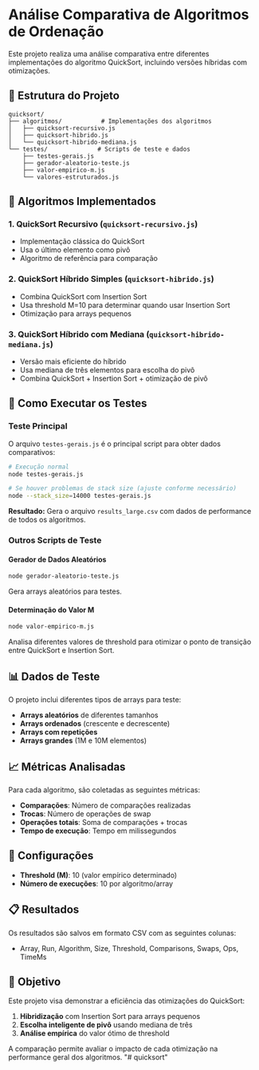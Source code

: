 # Análise Comparativa de Algoritmos de Ordenação

Este projeto realiza uma análise comparativa entre diferentes implementações do algoritmo QuickSort, incluindo versões híbridas com otimizações.

## 📁 Estrutura do Projeto

```
quicksort/
├── algoritmos/           # Implementações dos algoritmos
│   ├── quicksort-recursivo.js
│   ├── quicksort-hibrido.js
│   └── quicksort-hibrido-mediana.js
└── testes/              # Scripts de teste e dados
    ├── testes-gerais.js
    ├── gerador-aleatorio-teste.js
    ├── valor-empirico-m.js
    └── valores-estruturados.js
```

## 🚀 Algoritmos Implementados

### 1. QuickSort Recursivo (`quicksort-recursivo.js`)
- Implementação clássica do QuickSort
- Usa o último elemento como pivô
- Algoritmo de referência para comparação

### 2. QuickSort Híbrido Simples (`quicksort-hibrido.js`)
- Combina QuickSort com Insertion Sort
- Usa threshold M=10 para determinar quando usar Insertion Sort
- Otimização para arrays pequenos

### 3. QuickSort Híbrido com Mediana (`quicksort-hibrido-mediana.js`)
- Versão mais eficiente do híbrido
- Usa mediana de três elementos para escolha do pivô
- Combina QuickSort + Insertion Sort + otimização de pivô

## 🧪 Como Executar os Testes

### Teste Principal
O arquivo `testes-gerais.js` é o principal script para obter dados comparativos:

```bash
# Execução normal
node testes-gerais.js

# Se houver problemas de stack size (ajuste conforme necessário)
node --stack_size=14000 testes-gerais.js
```

**Resultado:** Gera o arquivo `results_large.csv` com dados de performance de todos os algoritmos.

### Outros Scripts de Teste

#### Gerador de Dados Aleatórios
```bash
node gerador-aleatorio-teste.js
```
Gera arrays aleatórios para testes.

#### Determinação do Valor M
```bash
node valor-empirico-m.js
```
Analisa diferentes valores de threshold para otimizar o ponto de transição entre QuickSort e Insertion Sort.

## 📊 Dados de Teste

O projeto inclui diferentes tipos de arrays para teste:
- **Arrays aleatórios** de diferentes tamanhos
- **Arrays ordenados** (crescente e decrescente)
- **Arrays com repetições**
- **Arrays grandes** (1M e 10M elementos)

## 📈 Métricas Analisadas

Para cada algoritmo, são coletadas as seguintes métricas:
- **Comparações**: Número de comparações realizadas
- **Trocas**: Número de operações de swap
- **Operações totais**: Soma de comparações + trocas
- **Tempo de execução**: Tempo em milissegundos

## 🔧 Configurações

- **Threshold (M)**: 10 (valor empírico determinado)
- **Número de execuções**: 10 por algoritmo/array

## 📋 Resultados

Os resultados são salvos em formato CSV com as seguintes colunas:
- Array, Run, Algorithm, Size, Threshold, Comparisons, Swaps, Ops, TimeMs

## 🎯 Objetivo

Este projeto visa demonstrar a eficiência das otimizações do QuickSort:
1. **Hibridização** com Insertion Sort para arrays pequenos
2. **Escolha inteligente de pivô** usando mediana de três
3. **Análise empírica** do valor ótimo de threshold

A comparação permite avaliar o impacto de cada otimização na performance geral dos algoritmos.
"# quicksort" 
